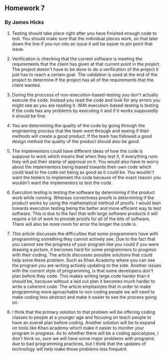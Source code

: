 ## Homework 7
### By James Hicks
1. Testing should take place right after you have finished enough code to test. You should make sure that the individual pieces work, so that later down the line if you run into an issue it will be easier to pin point that issue.

2. Verification is checking that the current software is meeting the requirements that the client has given at that current point in the project. The project doesn't have to be done to do a verification of the project it just has to reach a certain goal. The validation is used at the end of the project to determine if the project has all of the requirements that the client wanted.

3. During the proccess of non-execution-based-testing you don't actually execute the code. Instead you read the code and look for any errors you might see as you are reading it. With execution-based-testing is testing if the code has any problems by executing it and if it works supposedly it should be fine.

4. You are determining the quality of the code by going through the engineering process that the team went through and seeing if their methods will create a good product. If the team has followed a good design method the quality of the product should also be good.

5. The implementors could have different ideas of how the code is suppose to work which means that when they test it, if everything runs they will put their stamp of approval on it. You would also have to worry about the implementors being biased towards their own code which could lead to the code not being as good as it could be. You wouldn't want the testers to implement the code because of the exact reason you wouldn't want the implementors to test the code.

6. Execution testing is testing the software by determining if the product work while running. Whereas correctness proofs is determining if the product works by using the mathematical method of proofs. I would lean towards execution testing being the better and more efficient way to test software. This is due to the fact that with large software products it will require a lot of work to provide proofs for all of the bits of software. There will also be more room for error the longer the code is.

7. This article discusses the difficulties that some programmers have with programming something they cannot actively see. Due to the fact that you cannot see the progress of your program like you could if you were drawing a picture, it becomes hard for some programmers to progress with their coding. The article discusses possible solutions that could help solve these problem. Such as Khan Academy where you can see the program you are writing actively updating to the side. Another issues with the current style of programming, is that some developers don't plan before they code. This makes writing large code harder than it should be, because without a laid out plan it becomes much harder to write a coherent code. The article emphasizes that in order to make programming more aproachable to non coding people we will need to make coding less abstract and make it easier to see the process going on.

8. I think that the primary solution to that problem will be offering coding classes to people at a younger age and focusing on teach people to have an overall plan before coding. Another solution will be to expand on tools like Khan academy which make it easier to moniter your program in progress. As to whether there will be a coding apocalypse, I don't think so, sure we will have some major problems with programs due to bad programming practices, but I think that the updates of technology will help make those problems less frequent.